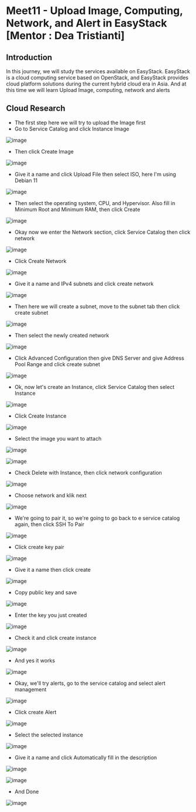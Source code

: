 # Meet11 - Upload Image, Computing, Network, and Alert in EasyStack [Mentor : Dea Tristianti]

## Introduction
In this journey, we will study the services available on EasyStack. EasyStack is a cloud computing service based on OpenStack, and EasyStack provides cloud platform solutions during the current hybrid cloud era in Asia. And at this time we will learn Upload Image, computing, network and alerts

## Cloud Research
- The first step here we will try to upload the Image first
- Go to Service Catalog and click Instance Image

![image](https://user-images.githubusercontent.com/121029600/235563814-6fef5e26-d1dd-4fc9-8eff-ccdc2970ae06.png)

- Then click Create Image

![image](https://user-images.githubusercontent.com/121029600/235563917-4e824f8f-9120-4f79-aac3-84b814192fae.png)

- Give it a name and click Upload File then select ISO, here I'm using Debian 11

![image](https://user-images.githubusercontent.com/121029600/235564345-2747459a-6e6f-41af-8a92-84b2e22b8d7a.png)

- Then select the operating system, CPU, and Hypervisor. Also fill in Minimum Root and Minimum RAM, then click Create

![image](https://user-images.githubusercontent.com/121029600/235565903-25c1ab51-753e-40c3-a097-f75eef362027.png)

- Okay now we enter the Network section, click Service Catalog then click network

![image](https://user-images.githubusercontent.com/121029600/235565062-2d680e57-40d4-4922-b243-a98f7ab111ca.png)

- Click Create Network

![image](https://user-images.githubusercontent.com/121029600/235565961-d9c03d0c-3796-47f5-b992-b505731f6ea8.png)

- Give it a name and IPv4 subnets and click create network

![image](https://user-images.githubusercontent.com/121029600/235568056-f13d212d-fee7-474b-9741-8bc32f08084c.png)

- Then here we will create a subnet, move to the subnet tab then click create subnet

![image](https://user-images.githubusercontent.com/121029600/235567535-c4ba06a5-1011-40c9-9523-47c14c7f5928.png)

- Then select the newly created network

![image](https://user-images.githubusercontent.com/121029600/235567780-dc17fabe-dc23-47c4-8ce3-53d30788cc9e.png)

- Click Advanced Configuration then give DNS Server and give Address Pool Range and click create subnet

![image](https://user-images.githubusercontent.com/121029600/235568214-112cf2cb-62e4-491b-b591-5f57d8f96b19.png)

- Ok, now let's create an Instance, click Service Catalog then select Instance

![image](https://user-images.githubusercontent.com/121029600/235570800-261fcdbf-e8b0-465e-b20c-9d26af0cc3c2.png)

- Click Create Instance 

![image](https://user-images.githubusercontent.com/121029600/235570867-19fa230d-7a7d-4fdc-94b5-91c77cdd725c.png)

- Select the image you want to attach

![image](https://user-images.githubusercontent.com/121029600/235571111-a9ecca7f-6f61-4f3e-ab48-be4d4de21885.png)

![image](https://user-images.githubusercontent.com/121029600/235571220-c1cb3b01-7d89-44c9-9345-bc11823a8159.png)

- Check Delete with Instance, then click network configuration

![image](https://user-images.githubusercontent.com/121029600/235571353-0bfb47f6-b007-4c29-8895-aa130e083e57.png)

- Choose network and klik next

![image](https://user-images.githubusercontent.com/121029600/235571506-dd0c72d9-8abc-4e67-8322-86ad9319073f.png)

- We're going to pair it, so we're going to go back to e service catalog again, then click SSH To Pair

![image](https://user-images.githubusercontent.com/121029600/235571852-99241a61-8f69-4945-adac-49da1db956f0.png)

- Click create key pair

![image](https://user-images.githubusercontent.com/121029600/235571978-99d8a3e6-3569-499c-8545-89277a01c308.png)

- Give it a name then click create

![image](https://user-images.githubusercontent.com/121029600/235572208-44e24c0a-7786-45b1-aedf-ce6467042aec.png)

- Copy public key and save

![image](https://user-images.githubusercontent.com/121029600/235572330-8db8bcc1-cab9-446d-adec-fe11c3e06598.png)

- Enter the key you just created

![image](https://user-images.githubusercontent.com/121029600/235572558-c2560c63-0383-4fb0-abef-bda436c95394.png)

- Check it and click create instance

![image](https://user-images.githubusercontent.com/121029600/235572776-5137763f-e5d5-48e4-b1a7-47509dfa80ce.png)

- And yes it works

![image](https://user-images.githubusercontent.com/121029600/235572911-d9e67247-71d2-49c9-a7da-3d6f954c2d48.png)

- Okay, we'll try alerts, go to the service catalog and select alert management

![image](https://user-images.githubusercontent.com/121029600/235573112-b6e31824-ef66-4633-ae7f-e19d1820f09e.png)

- Click create Alert

![image](https://user-images.githubusercontent.com/121029600/235573168-a42eaad0-094e-4fc8-a373-28bba2aed8b9.png)

- Select the selected instance

![image](https://user-images.githubusercontent.com/121029600/235573483-2898e4c0-197d-4a68-926d-36e689386ec0.png)

- Give it a name and click Automatically fill in the description

![image](https://user-images.githubusercontent.com/121029600/235573644-c2aa058a-2369-41e7-b371-ae603c5b7751.png)

![image](https://user-images.githubusercontent.com/121029600/235573681-1448ac65-090b-41bf-97d5-647bad3c8ac9.png)

- And Done 

![image](https://user-images.githubusercontent.com/121029600/235573786-d44560ea-eaed-4219-9989-f6e494388f05.png)



